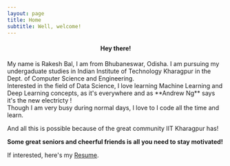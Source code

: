 ```yaml
---
layout: page
title: Home
subtitle: Well, welcome!
---
```

<center><h4>Hey there!</h4></center>
My name is Rakesh Bal, I am from Bhubaneswar, Odisha. I am pursuing my undergaduate studies in Indian Institute of Technology Kharagpur in the Dept. of Computer Science and Engineering. <br>
Interested in the field of Data Science, I love learning Machine Learning and Deep Learning concepts, as it's everywhere and as **Andrew Ng** says it's the new electricty !<br>
Though I am very busy during normal days, I love to I code all the time and learn. 

And all this is possible because of the great community IIT Kharagpur has!

**Some great seniors and cheerful friends is all you need to stay motivated!**<br>

If interested, here's my [Resume](/resume.pdf). <br/>
